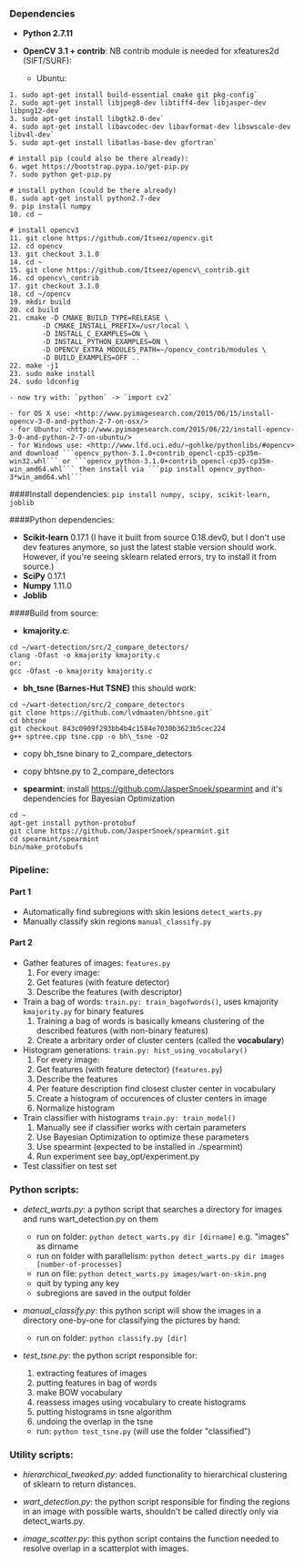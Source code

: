 ### Dependencies

- **Python 2.7.11**
- **OpenCV 3.1 + contrib**:
	NB contrib module is needed for xfeatures2d (SIFT/SURF):

	- Ubuntu:
```
1. sudo apt-get install build-essential cmake git pkg-config`
2. sudo apt-get install libjpeg8-dev libtiff4-dev libjasper-dev libpng12-dev`
3. sudo apt-get install libgtk2.0-dev`
4. sudo apt-get install libavcodec-dev libavformat-dev libswscale-dev libv4l-dev`
5. sudo apt-get install libatlas-base-dev gfortran`

# install pip (could also be there already): 
6. wget https://bootstrap.pypa.io/get-pip.py
7. sudo python get-pip.py

# install python (could be there already)
8. sudo apt-get install python2.7-dev
9. pip install numpy
10. cd ~

# install opencv3
11. git clone https://github.com/Itseez/opencv.git
12. cd opencv
13. git checkout 3.1.0
14. cd ~
15. git clone https://github.com/Itseez/opencv\_contrib.git
16. cd opencv\_contrib
17. git checkout 3.1.0
18. cd ~/opencv
19. mkdir build
20. cd build
21. cmake -D CMAKE_BUILD_TYPE=RELEASE \
		-D CMAKE_INSTALL_PREFIX=/usr/local \
		-D INSTALL_C_EXAMPLES=ON \
		-D INSTALL_PYTHON_EXAMPLES=ON \
		-D OPENCV_EXTRA_MODULES_PATH=~/opencv_contrib/modules \
		-D BUILD_EXAMPLES=OFF ..
22. make -j1
23. sudo make install
24. sudo ldconfig
```

	- now try with: `python` -> `import cv2`
	
	- for OS X use: <http://www.pyimagesearch.com/2015/06/15/install-opencv-3-0-and-python-2-7-on-osx/>
	- for Ubuntu: <http://www.pyimagesearch.com/2015/06/22/install-opencv-3-0-and-python-2-7-on-ubuntu/>
 	- for Windows use: <http://www.lfd.uci.edu/~gohlke/pythonlibs/#opencv> and download ```opencv_python-3.1.0+contrib_opencl-cp35-cp35m-win32.whl``` or ```opencv_python-3.1.0+contrib_opencl-cp35-cp35m-win_amd64.whl``` then install via ```pip install opencv_python-3*win_amd64.whl```

####Install dependencies:
```pip install numpy, scipy, scikit-learn, joblib```

####Python dependencies:
- **Scikit-learn** 0.17.1 (I have it built from source 0.18.dev0, but I don't use dev features anymore, so just the latest stable version should work. However, if you're seeing sklearn related errors, try to install it from source.)
- **SciPy** 0.17.1
- **Numpy** 1.11.0
- **Joblib**

####Build from source:
- **kmajority.c**: 
```
cd ~/wart-detection/src/2_compare_detectors/
clang -Ofast -o kmajority kmajority.c
or:
gcc -Ofast -o kmajority kmajority.c
```

- **bh_tsne (Barnes-Hut TSNE)** this should work: 
```
cd ~/wart-detection/src/2_compare_detectors
git clone https://github.com/lvdmaaten/bhtsne.git`
cd bhtsne
git checkout 843c0909f293bb4b4c1584e7030b3623b5cec224
g++ sptree.cpp tsne.cpp -o bh\_tsne -O2
```
- copy bh_tsne binary to 2\_compare\_detectors
- copy bhtsne.py to 2\_compare\_detectors
	
- **spearmint**: install <https://github.com/JasperSnoek/spearmint> and it's dependencies for Bayesian Optimization
```
cd ~
apt-get install python-protobuf
git clone https://github.com/JasperSnoek/spearmint.git
cd spearmint/spearmint
bin/make_protobufs
```

### Pipeline:

#### Part 1

- Automatically find subregions with skin lesions ```detect_warts.py```
- Manually classify skin regions ```manual_classify.py```

#### Part 2

- Gather features of images: ```features.py```
	1. For every image: 
	2. Get features (with feature detector)
	3. Describe the features (with descriptor)
- Train a bag of words: ```train.py: train_bagofwords()```, uses kmajority ```kmajority.py``` for binary features
	1. Training a bag of words is basically kmeans clustering of the described features (with non-binary features)
	2. Create a arbritary order of cluster centers (called the **vocabulary**)
- Histogram generations: ```train.py: hist_using_vocabulary()```
	1. For every image:
	2. Get features (with feature detector) (```features.py```)
	3. Describe the features
	4. Per feature description find closest cluster center in vocabulary
	5. Create a histogram of occurences of cluster centers in image
	6. Normalize histogram
- Train classifier with histograms  ```train.py: train_model()```
	1. Manually see if classifier works with certain parameters
	2. Use Bayesian Optimization to optimize these parameters
	3. Use spearmint (expected to be installed in ./spearmint)
	4. Run experiment see bay_opt/experiment.py
- Test classifier on test set

		
### Python scripts:

- *detect\_warts.py*: a python script that searches a directory for images and runs wart_detection.py on them
	- run on folder: ```python detect_warts.py dir [dirname]``` e.g. "images" as dirname
    - run on folder with parallelism: ```python detect_warts.py dir images [number-of-processes]```
    - run on file: ```python detect_warts.py images/wart-on-skin.png```
    - quit by typing any key
    - subregions are saved in the output folder

- *manual_classify.py*: this python script will show the images in a directory one-by-one for classifying the pictures by hand:
	- run on folder: ```python classify.py [dir]```

- *test_tsne.py*: the python script responsible for:
	1. extracting features of images
	2. putting features in bag of words
	3. make BOW vocabulary
	4. reassess images using vocabulary to create histograms
	5. putting histograms in tsne algorithm
	6. undoing the overlap in the tsne
	- run: ```python test_tsne.py``` (will use the folder "classified")

### Utility scripts:

- *hierarchical\_tweaked.py*: added functionality to hierarchical clustering of sklearn to return distances.

- *wart\_detection.py*: the python script responsible for finding the regions in an image with possible warts, shouldn't be called directly only via detect_warts.py.

- *image_scatter.py*: this python script contains the function needed to resolve overlap in a scatterplot with images.
